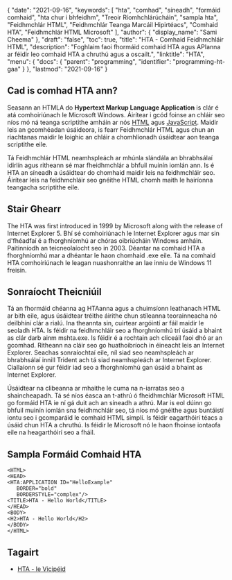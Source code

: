 {
  "date": "2021-09-16",
  "keywords": [
"hta",
"comhad",
"síneadh",
"formáid comhaid",
"hta chur i bhfeidhm",
"Treoir Ríomhchlárúcháin",
"sampla hta",
"Feidhmchlár HTML",
"Feidhmchlár Teanga Marcáil Hipirtéacs",
"Comhaid HTA",
"Feidhmchlár HTML Microsoft"
],
  "author": {
    "display_name": "Sami Cheema"
},
  "draft": "false",
  "toc": true,
  "title": "HTA - Comhaid Feidhmchláir HTML",
  "description": "Foghlaim faoi fhormáid comhaid HTA agus APIanna ar féidir leo comhaid HTA a chruthú agus a oscailt.",
  "linktitle": "HTA",
  "menu": {
    "docs": {
      "parent": "programming",
      "identifier": "programming-ht-gaa"
}
},
  "lastmod": "2021-09-16"
}

## Cad is comhad HTA ann?

Seasann an HTMLA do **Hypertext Markup Language Application** is clár é atá comhoiriúnach le Microsoft Windows. Áirítear i gcód foinse an chláir seo níos mó ná teanga scriptithe amháin ar nós [HTML](/web/html/) agus [JavaScript](/web/js/). Maidir leis an gcomhéadan úsáideora, is fearr Feidhmchlár HTML agus chun an riachtanas maidir le loighic an chláir a chomhlíonadh úsáidtear aon teanga scriptithe eile.

Tá Feidhmchlár HTML neamhspleách ar mhúnla slándála an bhrabhsálaí idirlín agus ritheann sé mar fheidhmchlár a bhfuil muinín iomlán ann. Is é HTA an síneadh a úsáidtear do chomhaid maidir leis na feidhmchláir seo. Áirítear leis na feidhmchláir seo gnéithe HTML chomh maith le hairíonna teangacha scriptithe eile.


## Stair Ghearr ##

The HTA was first introduced in 1999 by Microsoft along with the release of Internet Explorer 5. Bhí sé comhoiriúnach le Internet Explorer agus mar sin d'fhéadfaí é a fhorghníomhú ar chóras oibriúcháin Windows amháin. Paitinníodh an teicneolaíocht seo in 2003. Déantar na comhaid HTA a fhorghníomhú mar a dhéantar le haon chomhaid .exe eile. Tá na comhaid HTA comhoiriúnach le leagan nuashonraithe an lae inniu de Windows 11 freisin.


## Sonraíocht Theicniúil ##

Tá an fhormáid chéanna ag HTAanna agus a chuimsíonn leathanach HTML ar bith eile, agus úsáidtear tréithe áirithe chun stíleanna teorainneacha nó deilbhíní clár a rialú. Ina theannta sin, cuirtear argóintí ar fáil maidir le seoladh HTA. Is féidir na feidhmchláir seo a fhorghníomhú trí úsáid a bhaint as clár darb ainm mshta.exe. Is féidir é a rochtain ach cliceáil faoi dhó ar an gcomhad. Ritheann na cláir seo go huathoibríoch in éineacht leis an Internet Explorer. Seachas sonraíochtaí eile, níl siad seo neamhspleách ar bhrabhsálaí innill Trident ach tá siad neamhspleách ar Internet Explorer. Ciallaíonn sé gur féidir iad seo a fhorghníomhú gan úsáid a bhaint as Internet Explorer.

Úsáidtear na clibeanna ar mhaithe le cuma na n-iarratas seo a shaincheapadh. Tá sé níos éasca an t-athrú ó fheidhmchlár Microsoft HTML go formáid HTA ie ní gá duit ach an síneadh a athrú. Mar is eol dúinn go bhfuil muinín iomlán sna feidhmchláir seo, tá níos mó gnéithe agus buntáistí iontu seo i gcomparáid le comhaid HTML simplí. Is féidir eagarthóirí téacs a úsáid chun HTA a chruthú. Is féidir le Microsoft nó le haon fhoinse iontaofa eile na heagarthóirí seo a fháil.


## Sampla Formáid Comhaid HTA ##

```
<HTML>
<HEAD>
<HTA:APPLICATION ID="HelloExample" 
   BORDER="bold" 
   BORDERSTYLE="complex"/>
<TITLE>HTA - Hello World</TITLE>
</HEAD>
<BODY>
<H2>HTA - Hello World</H2>
</BODY>
</HTML>

```

## Tagairt ##

* [HTA - le Vicipéid]( https://ga.wikipedia.org/wiki/HTML_Application)




